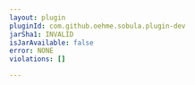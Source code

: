 ```yaml
---
layout: plugin
pluginId: com.github.oehme.sobula.plugin-dev
jarSha1: INVALID
isJarAvailable: false
error: NONE
violations: []

---
```

